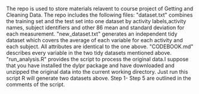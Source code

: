 The repo is used to store materials relavent to course project of Getting and Cleaning Data.
The repo includes the following files:
"dataset.txt"  combines the training set and the test set into one dataset by activity labels,activity names, subject identifiers and other 86  mean and standard deviation for each measurement.
"new_dataset.txt" generates an independent tidy dataset which  covers the average of each variable for each activity and each subject. All attributes are identical to the one above.
"CODEBOOK.md" describes every variable in the two tidy datasets mentioned above.
"run_analysis.R" provides the script to process the original data.I suppose that you have installed the dylpr package and have downloaded and unzipped the original data into the current working directory. Just run this script R will generate two datasets above. Step 1- Step 5 are outlined in the comments of the script.
